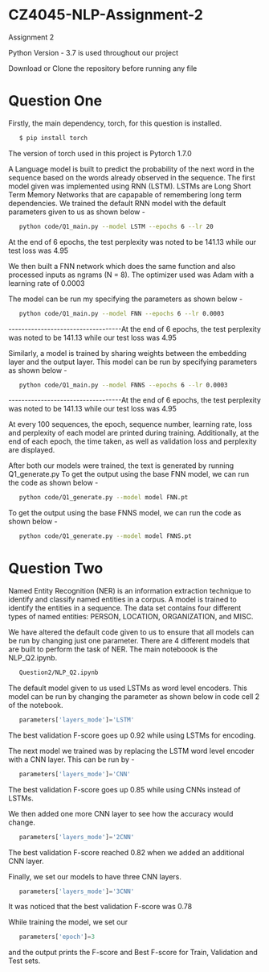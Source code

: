 # CZ4045-NLP-Assignment-2
Assignment 2

Python Version - 3.7 is used throughout our project

Download or Clone the repository before running any file

# Question One
Firstly, the main dependency, torch, for this question is installed. 
```bash
   $ pip install torch
```
The version of torch used in this project is Pytorch 1.7.0

A Language model is built to predict the probability of the next word in the sequence based on the words
already observed in the sequence. The first model given was implemented using RNN (LSTM). LSTMs are Long Short Term Memory 
Networks that are capapable of remembering long term dependencies. We trained the default RNN model with the default
parameters given to us as shown below - 
```bash
   python code/Q1_main.py --model LSTM --epochs 6 --lr 20
```

At the end of 6 epochs, the test perplexity was noted to be 141.13 while our test loss was 4.95

We then built a FNN network which does the same function and also processed inputs as ngrams (N = 8). The optimizer used was Adam with 
a learning rate of 0.0003

The model can be run my specifying the parameters as shown below - 
```bash
   python code/Q1_main.py --model FNN --epochs 6 --lr 0.0003
```

-----------------------------------At the end of 6 epochs, the test perplexity was noted to be 141.13 while our test loss was 4.95

Similarly, a model is trained by sharing weights between the embedding layer and the output layer. This model can be run by
specifying parameters as shown below - 
```bash
   python code/Q1_main.py --model FNNS --epochs 6 --lr 0.0003
```

-----------------------------------At the end of 6 epochs, the test perplexity was noted to be 141.13 while our test loss was 4.95

At every 100 sequences, the epoch, sequence number, learning rate, loss and perplexity of each model are printed during training. 
Additionally, at the end of each epoch, the time taken, as well as validation loss and perplexity are displayed.

After both our models were trained, the text is generated by running Q1_generate.py
To get the output using the base FNN model, we can run the code as shown below - 
```bash
   python code/Q1_generate.py --model model FNN.pt 
```

To get the output using the base FNNS model, we can run the code as shown below - 
```bash
   python code/Q1_generate.py --model model FNNS.pt 
```



# Question Two
Named Entity Recognition (NER) is an information extraction technique to identify and classify named entities in a corpus.
A model is trained to identify the entities in a sequence.  The data set contains four different types of named entities: PERSON, 
LOCATION, ORGANIZATION, and MISC. 

We have altered the default code given to us to ensure that all models can be run by changing just one parameter. There are 4 different models that are built to perform the task of NER. The main noteboook is the NLP_Q2.ipynb.
```bash
   Question2/NLP_Q2.ipynb
```

The default model given to us used LSTMs as word level encoders. This model can be run by changing the parameter as shown below in code 
cell 2 of the notebook. 

```python
   parameters['layers_mode']='LSTM'
```
The best validation F-score goes up 0.92 while using LSTMs for encoding. 


The next model we trained was by replacing the LSTM word level encoder with a CNN layer. This can be run by - 
```python
   parameters['layers_mode']='CNN'
```
The best validation F-score goes up 0.85 while using CNNs instead of LSTMs.


We then added one more CNN layer to see how the accuracy would change. 
```python
   parameters['layers_mode']='2CNN'
```
The best validation F-score reached 0.82 when we added an additional CNN layer. 


Finally, we set our models to have three CNN layers.
```python
   parameters['layers_mode']='3CNN'
```
It was noticed that the best validation F-score was 0.78

While training the model, we set our 
```python
   parameters['epoch']=3
```
and the output prints the F-score and Best F-score for Train, Validation and Test sets.




